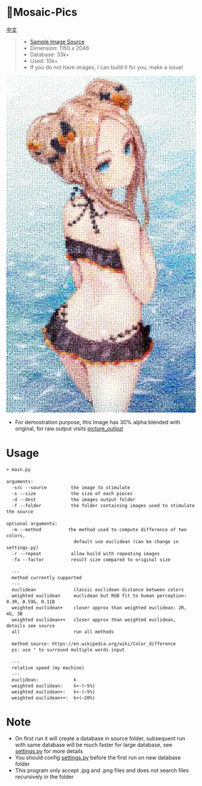 # :white_square_button:Mosaic-Pics
[中文](https://github.com/Redcxx/Mosaic-Pics/blob/master/README.cn.md)
>-  [Sample Image Source](https://twitter.com/sukemyon_443/status/1030028596339822594)
>-  Dimension: 1150 x 2046
>-  Database: 33k+
>-  Used: 10k+
>- If you do not have images, I can build it for you, make a issue!

![sample image](https://github.com/Redcxx/Mosaic-Pics/blob/master/picture_output/euclidean/picture_0.7.jpg)
- For demostration purpose, this Image has 30% alpha blended with original, for raw output visits [picture_output](https://github.com/Redcxx/Mosaic-Pics/tree/master/picture_output)

# Usage
```
> main.py

arguments:
  -src --source         the image to stimulate
  -s --size             the size of each pieces
  -d --dest             the images output folder
  -f --folder           the folder containing images used to stimulate the source

optional arguments:
  -m --method          the method used to compute difference of two colors,
                         default use euclidean (can be change in settings.py)
  -r --repeat           allow build with repeating images
  -fa --factor          result size compared to original size

  ---
  method currently supported
  ---
  euclidean              classic euclidean distance between colors
  weighted euclidean     euclidean but RGB fit to human perception: 0.3R, 0.59G, 0.11B
  weighted euclidean+    closer approx than weighted euclidean: 2R, 4G, 3B
  weighted euclidean++   closer approx than weighted euclidean, details see source
  all                    run all methods

  method source: https://en.wikipedia.org/wiki/Color_difference
  ps: use " to surround multiple words input

  ---
  relative speed (my machine)
  ---
  euclidean:             k
  weighted euclidean:    k+-(~5%)
  weighted euclidean+:   k+-(~5%)
  weighted euclidean++:  k+(~20%)

```
# Note
- On first run it will create a database in source folder, subsequent run with same database will be much faster for large database, see [settings.py](https://github.com/Redcxx/Mosaic-Pics/blob/master/settings.py) for more details
- You should config [settings.py](https://github.com/Redcxx/Mosaic-Pics/blob/master/settings.py) before the first run on new database folder
- This program only accept .jpg and .png files and does not search files recursively in the folder
